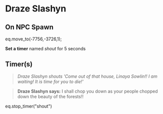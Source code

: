 # Draze Slashyn














## On NPC Spawn

eq.move_to(-7756,-3726,1);

**Set a timer** named *shout* for 5 seconds


## Timer(s)

>*Draze Slashyn shouts 'Come out of that house, Linaya Sowlin!! I am waiting! It is time for you to die!'*

>**Draze Slashyn says:** I shall chop you down as your people chopped down the beauty of the forests!!

eq.stop_timer("shout")